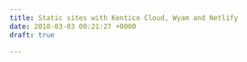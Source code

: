 ```yaml
---
title: Static sites with Kentico Cloud, Wyam and Netlify
date: 2018-03-03 00:21:27 +0000
draft: true

---
```


